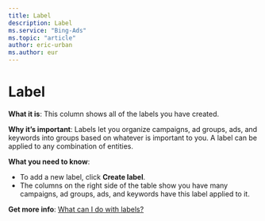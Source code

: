 ```yaml
---
title: Label
description: Label
ms.service: "Bing-Ads"
ms.topic: "article"
author: eric-urban
ms.author: eur
---
```


# Label

**What it is**: This column shows all of the labels you have created.

**Why it’s important**: Labels let you organize campaigns, ad groups, ads, and keywords into groups based on whatever is important to you.  A label can be applied to any combination of entities.

**What you need to know**:
- To add a new label, click **Create label**.
- The columns on the right side of the table show you have many campaigns, ad groups, ads, and keywords have this label applied to it.

**Get more info**: [What can I do with labels?](../hlp_BA_CONC_Labels.md)


